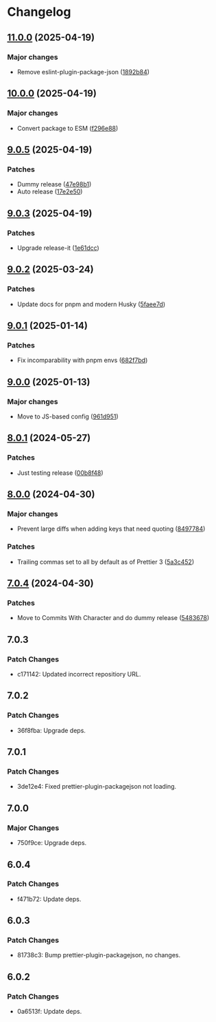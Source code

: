 # Changelog

## [11.0.0](https://github.com/will-stone/prettier-config/compare/v10.0.0...v11.0.0) (2025-04-19)

### Major changes

- Remove eslint-plugin-package-json
  ([1892b84](https://github.com/will-stone/prettier-config/commit/1892b84faf8a7b497867efeaac2236d615e22568))

## [10.0.0](https://github.com/will-stone/prettier-config/compare/v9.0.5...v10.0.0) (2025-04-19)

### Major changes

- Convert package to ESM
  ([f296e88](https://github.com/will-stone/prettier-config/commit/f296e883d43ea2b331a29f7109dde45d27fad993))

## [9.0.5](https://github.com/will-stone/prettier-config/compare/v9.0.3...v9.0.5) (2025-04-19)

### Patches

- Dummy release
  ([47e98b1](https://github.com/will-stone/prettier-config/commit/47e98b1cc1c262d9bedf20d87d5e214f12bf131b))
- Auto release
  ([17e2e50](https://github.com/will-stone/prettier-config/commit/17e2e5076442310d61029bae105f1213d9c370f5))

## [9.0.3](https://github.com/will-stone/prettier-config/compare/v9.0.2...v9.0.3) (2025-04-19)

### Patches

- Upgrade release-it
  ([1e61dcc](https://github.com/will-stone/prettier-config/commit/1e61dcc8525b33c09ae1be768aea79b98ae88721))

## [9.0.2](https://github.com/will-stone/prettier-config/compare/v9.0.1...v9.0.2) (2025-03-24)

### Patches

- Update docs for pnpm and modern Husky
  ([5faee7d](https://github.com/will-stone/prettier-config/commit/5faee7dc0c0b48ad88531b17837cde4bc2fe15cb))

## [9.0.1](https://github.com/will-stone/prettier-config/compare/v9.0.0...v9.0.1) (2025-01-14)

### Patches

- Fix incomparability with pnpm envs
  ([682f7bd](https://github.com/will-stone/prettier-config/commit/682f7bd93eb077c8d98ab1ce202e3e60ae7a4fb4))

## [9.0.0](https://github.com/will-stone/prettier-config/compare/v8.0.1...v9.0.0) (2025-01-13)

### Major changes

- Move to JS-based config
  ([961d951](https://github.com/will-stone/prettier-config/commit/961d951e13c0ffc82a67646745a7231694565014))

## [8.0.1](https://github.com/will-stone/prettier-config/compare/v8.0.0...v8.0.1) (2024-05-27)

### Patches

- Just testing release
  ([00b8f48](https://github.com/will-stone/prettier-config/commit/00b8f48db09668d9e0ba1d68164f54d27008c183))

## [8.0.0](https://github.com/will-stone/prettier-config/compare/v7.0.4...v8.0.0) (2024-04-30)

### Major changes

- Prevent large diffs when adding keys that need quoting
  ([8497784](https://github.com/will-stone/prettier-config/commit/849778494cddafb5d6efff0555ba35b969647aee))

### Patches

- Trailing commas set to all by default as of Prettier 3
  ([5a3c452](https://github.com/will-stone/prettier-config/commit/5a3c452d5087a34b10587e4387027abf873e8796))

## [7.0.4](https://github.com/will-stone/prettier-config/compare/v7.0.3...v7.0.4) (2024-04-30)

### Patches

- Move to Commits With Character and do dummy release
  ([5483678](https://github.com/will-stone/prettier-config/commit/5483678f455063819a15e96633393b2a5d564976))

## 7.0.3

### Patch Changes

- c171142: Updated incorrect repositiory URL.

## 7.0.2

### Patch Changes

- 36f8fba: Upgrade deps.

## 7.0.1

### Patch Changes

- 3de12e4: Fixed prettier-plugin-packagejson not loading.

## 7.0.0

### Major Changes

- 750f9ce: Upgrade deps.

## 6.0.4

### Patch Changes

- f471b72: Update deps.

## 6.0.3

### Patch Changes

- 81738c3: Bump prettier-plugin-packagejson, no changes.

## 6.0.2

### Patch Changes

- 0a6513f: Update deps.
